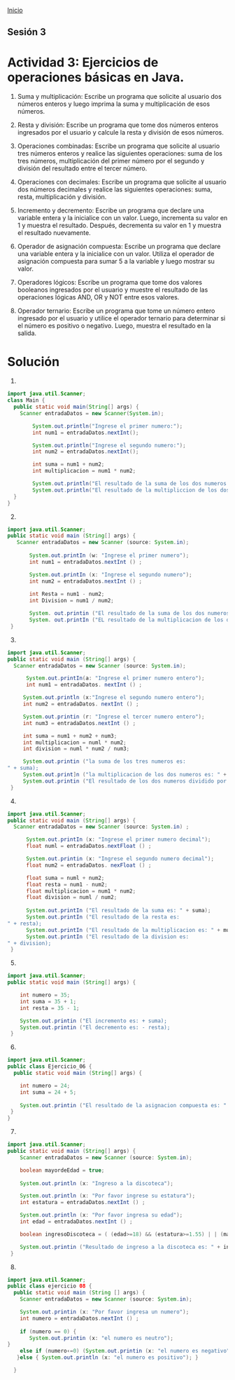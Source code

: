 <!-- No borrar o modificar -->
[Inicio](./index.md)

## Sesión 3 


<!-- Su documentación aquí -->
# Actividad 3: Ejercicios de operaciones básicas en Java.
1. Suma y multiplicación: Escribe un programa que solicite al usuario dos números enteros y luego imprima la suma y multiplicación de esos números.

2. Resta y división: Escribe un programa que tome dos números enteros ingresados por el usuario y calcule la resta y división de esos números.

3. Operaciones combinadas: Escribe un programa que solicite al usuario tres números enteros y realice las siguientes operaciones: suma de los tres números, multiplicación del primer número por el segundo y división del resultado entre el tercer número.

4. Operaciones con decimales: Escribe un programa que solicite al usuario dos números decimales y realice las siguientes operaciones: suma, resta, multiplicación y división.

5. Incremento y decremento: Escribe un programa que declare una variable entera y la inicialice con un valor. Luego, incrementa su valor en 1 y muestra el resultado. Después, decrementa su valor en 1 y muestra el resultado nuevamente.

6. Operador de asignación compuesta: Escribe un programa que declare una variable entera y la inicialice con un valor. Utiliza el operador de asignación compuesta para sumar 5 a la variable y luego mostrar su valor.

7. Operadores lógicos: Escribe un programa que tome dos valores booleanos ingresados por el usuario y muestre el resultado de las operaciones lógicas AND, OR y NOT entre esos valores.

8. Operador ternario: Escribe un programa que tome un número entero ingresado por el usuario y utilice el operador ternario para determinar si el número es positivo o negativo. Luego, muestra el resultado en la salida.

# Solución
1. 
``` java
import java.util.Scanner;
class Main {
  public static void main(String[] args) {
    Scanner entradaDatos = new Scanner(System.in);

        System.out.println("Ingrese el primer numero:");
        int num1 = entradaDatos.nextInt();

        System.out.println("Ingrese el segundo numero:");
        int num2 = entradaDatos.nextInt();

        int suma = num1 + num2;
        int multiplicacion = num1 * num2;

        System.out.println("El resultado de la suma de los dos numeros es: " + suma);
        System.out.println("El resultado de la multipliccion de los dos numeros es: " + multiplicacion);
  }
} 
```
2. 
``` java
import java.util.Scanner;
public static void main (String[] args) {
   Scanner entradaDatos = new Scanner (source: System.in);
 
       System.out.printIn (w: "Ingrese el primer numero");
       int num1 = entradaDatos.nextInt () ;

       System.out.printIn (x: "Ingrese el segundo numero");
       int num2 = entradaDatos.nextInt () ;
       
       int Resta = num1 - num2;
       int Division = num1 / num2;

       System. out.printin ("El resultado de la suma de los dos numeros es: " + Resta);
       System. out.printIn ("EL resultado de la multiplicacion de los dos numeros es: " + Division);
 }
```
3. 
``` java
import java.util.Scanner;
public static void main (String[] args) {
  Scanner entradaDatos = new Scanner (source: System.in);

      System.out.printIn(a: "Ingrese el primer numero entero");
      int num1 = entradaDatos. nextInt () ;

     System.out.println (x:"Ingrese el segundo numero entero");
     int num2 = entradaDatos. nextInt () ;

     System.out.printin (r: "Ingrese el tercer numero entero");
     int num3 = entradaDatos.nextInt () ;

     int suma = num1 + num2 + num3;
     int multiplicacion = numl * num2;
     int division = numl * num2 / num3;

     System.out.printin ("la suma de los tres numeros es:
" + suma);
     System.out.print]n ("la multiplicacion de los dos numeros es: " + multiplicacion);
     System.out.printin ("El resultado de los dos numeros dividido por el tercer numero es: " + division);
 }
```
4. 
``` java
import java.util.Scanner;
public static void main (String[] args) {
  Scanner entradaDatos = new Scanner (source: System.in) ;

      System.out.printIn (x: "Ingrese el primer numero decimal");
      float numl = entradaDatos.nextFloat () ;

      System.out.printin (x: "Ingrese el segundo numero decimal");
      float num2 = entradaDatos. nexFloat () ;

      float suma = numl + num2;
      float resta = num1 - num2;
      float multiplicacion = num1 * num2;
      float division = numl / num2;
      
      System.out.printIn ("El resultado de la suma es: " + suma);
      System.out.printIn ("El resultado de la resta es:
" + resta);
      System.out.printIn ("El resultado de la multiplicacion es: " + multiplicacion);
      System.out.printIn ("El resultado de la division es:
" + division);
 }
```
5. 
``` java
import java.util.Scanner;
public static void main (String[] args) {

    int numero = 35;
    int suma = 35 + 1;
    int resta = 35 - 1;

    System.out.printin ("El incremento es: + suma);
    System.out.printin ("El decremento es: - resta);
 }
```
6. 
``` java
import java.util.Scanner;
public class Ejercicio_06 {
  public static void main (String[] args) {

    int numero = 24;
    int suma = 24 + 5;
    
    System.out.printin ("El resultado de la asignacion compuesta es: " + suma);
 }
}
```
7. 
```java 
import java.util.Scanner;
public static void main (String[] args) {
    Scanner entradaDatos = new Scanner (source: System.in);

    boolean mayordeEdad = true;
    
    System.out.println (x: "Ingreso a la discoteca");

    System.out.println (x: "Por favor ingrese su estatura");
    int estatura = entradaDatos.nextInt () ;

    System.out.println (x: "Por favor ingresa su edad");
    int edad = entradaDatos.nextInt () ;

    boolean ingresoDiscoteca = ( (edad>=18) && (estatura>=1.55) | | (mayordeEdad) ) ;

    System.out.printin ("Resultado de ingreso a la discoteca es: " + ingresoDiscoteca);
 }
 ```
8. 
```java
import java.util.Scanner; 
public class ejercicio 08 {
  public static void main (String [] args) {
    Scanner entradaDatos = new Scanner (source: System.in);

    System.out.printin (x: "Por favor ingresa un numero");
    int numero = entradaDatos.nextInt () ;
    
    if (numero == 0) {
       System.out.printin (x: "el numero es neutro");
}
    else if (numero‹=0) (System.out.printin (x: "el numero es negativo");
   }else { System.out.println (x: "el numero es positivo"); }

  }

 ```





